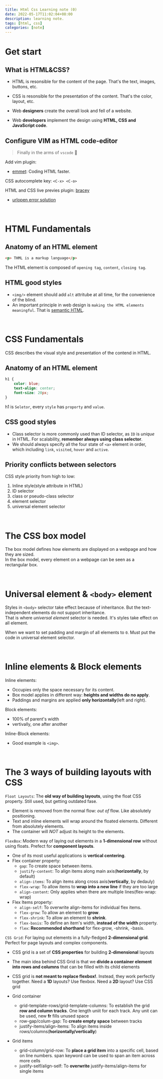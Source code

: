 ```yaml
---
title: Html Css Learning note (0)
date: 2022-05-17T11:02:04+08:00
description: learning note.
tags: [html, css]
categories: [note]
---
```


# Get start
## What is HTML&CSS?
* HTML is resonsible for the content of the page. That's the text, images, buttons, etc.
* CSS is resonsible for the presentation of the content. That's the color, layout, etc.

* Web **designers** create the overall look and fell of a website.
* Web **developers** implement the design using **HTML, CSS and JavaScript code**.

## Configure VIM as HTML code-editor
> Finally in the arms of `vscode` :hear_no_evil:

Add vim plugin:
* [emmet](https://emmet.io/): Coding HTML faster.

CSS autocomplete key: `<C-x> <C-o>`

HTML and CSS live previes plugin: [bracey](https://github.com/turbio/bracey.vim)
* [urlopen error solution](https://github.com/turbio/bracey.vim/issues/21)

&nbsp;
# HTML Fundamentals
## Anatomy of an HTML element

```html
<p> THML is a markup language</p>
```
The HTML element is composed of `opening tag`, `content`, `closing tag`.


## HTML good styles

* `<img/>` element should add `alt` attritube at all time, for the convenience of the blind.
* An important principle in web design is `making the HTML elements meaningful`. That is [semantic HTML](https://www.thoughtco.com/why-use-semantic-html-3468271).


&nbsp;
# CSS Fundamentals
CSS describes the visual style and presentation of the contend in HTML.

## Anatomy of an HTML element

```css
h1 {
    color: blue;
    text-align: center;
    font-size: 20px;
}
```
h1 is `Seletor`, every `style` has `proporty` and `value`.

## CSS good styles
* Class selector is more commonly used than ID selector, as `ID` is *unique* in HTML. For scalability, **remember always using class selector**.
* We should always specify all the four state of `<a>` element in order, which including `link`, `visited`, `hover` and `active`.

## Priority conflicts between selectors
CSS style priority from high to low: 
1. Inline style(style attribute in HTML)
2. ID selector
3. class or pseudo-class selector
4. element selector
5. universal element selector


&nbsp;
# The CSS box model
The box model defines how elements are displayed on a webpage and how they are sized.  
In the box model, every element on a webpage can be seen as a rectangular box.

&nbsp;
# Universal element & `<body>` element
Styles in `<body>` selector take effect because of inheritance. But the text-independent elements do not support inheritance.  
That is where *universal element* selector is needed. It's styles take effect on all element. 

When we want to set  padding and margin of all elements to `0`. Must put the code in universal element selector.

&nbsp;
# Inline elements & Block elements
Inline elements:
* Occupies only the space necessary for its content.
* Box model applies in different way: **heights and widths do no apply**.
* Paddings and margins are applied **only horizontally**(left and right).

Block elements:
* 100% of parent's width
* vertivally, one after another

Inline-Block elements:
* Good example is `<img>`.

&nbsp;
# The 3 ways of building layouts with CSS
`Float Layouts`: The **old way of building layouts**, using the float CSS property. Still used, but getting outdated fase.
* Element is removed from the normal flow: *out of* flow. Like absolutely positioning.
* Text and inline elements will wrap around the floated elements. Different from absolutely elements.
* The container will *NOT* adjust its height to the elements.

`FlexBox`: Modern way of laying out elements in a **1-dimensional row** without using floats. Prefect for **component layouts**.
* One of its most useful applications is **vertical centering**.
* Flex container property:
    * `gap`: To create space between items.
    * `justify-content`: To align items along main axis(**horizontally**, by default)
    * `align-items`: To align items along cross axis(**vertically**, by dedauly)
    * `flex-wrap`: To allow items to **wrap into a new line** if they are too large
    * `align-content`: Only applies when there are multiple lines(flex-wrap: wrap)
* Flex Items property:
    * `align-self`: To overwrite align-items for individual flex items.
    * `flex-grow`: To allow an element to **grow**.
    * `flex-shrink`: To allow an element to **shrink**.
    * `flex-basis`: To define an item's width, **instead of the width** property.
    * `flex`: **Recommended shorthand** for flex-grow, -shrink, -basis.

`CSS Grid`: For laying out elements in a fully-fledged **2-dimensional grid**. Perfect for page layouts and complex components.
* CSS grid is a set of **CSS properties** for building **2-dimensional** layouts
* The main idea behind CSS Grid is that we **divide a container element into rows and columns** that can be filled with its child elements
* CSS grid is **not meant to replace flexbox!**. Instead, they work perfectly together. Need a **1D** layouts? Use flexbox. Need a **2D** layout? Use CSS grid

* Grid container
    * grid-template-rows/grid-template-columns: To establish the grid **row and column tracks**. One length uniit for each track. Any unit can be used, new **fr** fills unused space
    * row-gap/colum-gap: To **create empty space** between tracks
    * justify-items/align-items: To align items inside rows/columns(**horizontally/vertically**)
* Grid items
    * grid-column/grid-row: To **place a grid item** into a specific cell, based on line numbers. span keyword can be used to span an item across more cells
    * justify-self/align-self: To **overwrite** justify-items/align-items for single items


